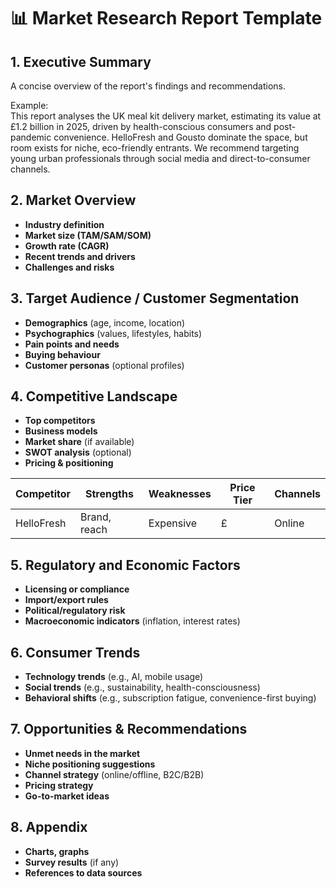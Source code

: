 # 📊 Market Research Report Template  

## 1. Executive Summary  
A concise overview of the report's findings and recommendations.  

Example:  
This report analyses the UK meal kit delivery market, estimating its value at £1.2 billion in 2025, driven by health-conscious consumers and post-pandemic convenience. HelloFresh and Gousto dominate the space, but room exists for niche, eco-friendly entrants. We recommend targeting young urban professionals through social media and direct-to-consumer channels.  

## 2. Market Overview  
- **Industry definition**  
- **Market size (TAM/SAM/SOM)**  
- **Growth rate (CAGR)**  
- **Recent trends and drivers**  
- **Challenges and risks**  

## 3. Target Audience / Customer Segmentation  
- **Demographics** (age, income, location)  
- **Psychographics** (values, lifestyles, habits)  
- **Pain points and needs**  
- **Buying behaviour**  
- **Customer personas** (optional profiles)  

## 4. Competitive Landscape  
- **Top competitors**  
- **Business models**  
- **Market share** (if available)  
- **SWOT analysis** (optional)  
- **Pricing & positioning**  

| Competitor   | Strengths       | Weaknesses    | Price Tier | Channels |  
|--------------|-----------------|---------------|------------|----------|  
| HelloFresh   | Brand, reach    | Expensive     | £          | Online   |  

## 5. Regulatory and Economic Factors  
- **Licensing or compliance**  
- **Import/export rules**  
- **Political/regulatory risk**  
- **Macroeconomic indicators** (inflation, interest rates)  

## 6. Consumer Trends  
- **Technology trends** (e.g., AI, mobile usage)  
- **Social trends** (e.g., sustainability, health-consciousness)  
- **Behavioral shifts** (e.g., subscription fatigue, convenience-first buying)  

## 7. Opportunities & Recommendations  
- **Unmet needs in the market**  
- **Niche positioning suggestions**  
- **Channel strategy** (online/offline, B2C/B2B)  
- **Pricing strategy**  
- **Go-to-market ideas**  

## 8. Appendix  
- **Charts, graphs**  
- **Survey results** (if any)  
- **References to data sources**  